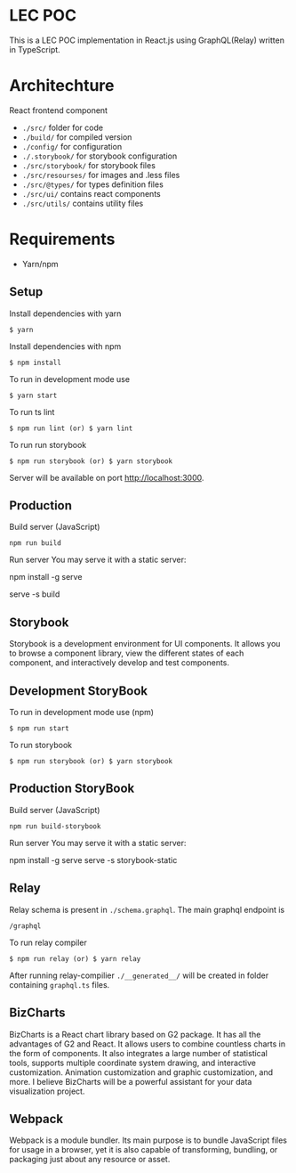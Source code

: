 # LEC POC

This is a LEC POC implementation in React.js using GraphQL(Relay) written in TypeScript.

# Architechture
React frontend component

- `./src/` 	folder for code 
- `./build/` 	for compiled version
- `./config/` for configuration
- `./.storybook/` for storybook configuration
- `./src/storybook/` for storybook files
- `./src/resourses/` for images and .less files
- `./src/@types/` for types definition files
- `./src/ui/` contains react components
- `./src/utils/` contains utility files

# Requirements
- Yarn/npm
 
## Setup

Install dependencies with yarn

```
$ yarn
```
Install dependencies with npm

```
$ npm install
```

To run in development mode use 
```
$ yarn start
```
To run ts lint 
```
$ npm run lint (or) $ yarn lint
```
To run run storybook
```
$ npm run storybook (or) $ yarn storybook
```

Server will be available on port [http://localhost:3000](http://localhost:3000).


## Production

Build server (JavaScript)

    npm run build
    
Run server
You may serve it with a static server:

  npm install -g serve
  
  serve -s build


## Storybook 
Storybook is a development environment for UI components. It allows you to browse a component library, view the different states of each component, and interactively develop and test components.

## Development StoryBook
To run in development mode use (npm)
```
$ npm run start
``` 

To run storybook 
```
$ npm run storybook (or) $ yarn storybook
```

## Production StoryBook

Build server (JavaScript)

    npm run build-storybook
    
Run server
You may serve it with a static server:

  npm install -g serve
  serve -s storybook-static


## Relay

Relay schema is present in `./schema.graphql`. The main graphql endpoint is

    /graphql

To run relay compiler 
```
$ npm run relay (or) $ yarn relay
```
    
After running relay-compilier `./__generated__/` will be created in folder containing `graphql.ts` files.


## BizCharts
BizCharts is a React chart library based on G2 package. It has all the advantages of G2 and React. It allows users to combine countless charts in the form of components. It also integrates a large number of statistical tools, supports multiple coordinate system drawing, and interactive customization. Animation customization and graphic customization, and more. I believe BizCharts will be a powerful assistant for your data visualization project.

## Webpack
Webpack is a module bundler. Its main purpose is to bundle JavaScript files for usage in a browser, yet it is also capable of transforming, bundling, or packaging just about any resource or asset.
